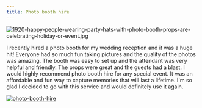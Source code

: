 ```yaml
---
title: Photo booth hire
---
```


![1920-happy-people-wearing-party-hats-with-photo-booth-props-are-celebrating-holiday-or-event.jpg](/1920-happy-people-wearing-party-hats-with-photo-booth-props-are-celebrating-holiday-or-event.jpg)

I recently hired a photo booth for my wedding reception and it was a huge hit! Everyone had so much fun taking pictures and the quality of the photos was amazing. The booth was easy to set up and the attendant was very helpful and friendly. The props were great and the guests had a blast. I would highly recommend photo booth hire for any special event. It was an affordable and fun way to capture memories that will last a lifetime. I'm so glad I decided to go with this service and would definitely use it again.

[![photo-booth-hire](<https://dabuttonfactory.com/button.png?t=CHECK+SERVICE&f=Noto+Sans-Bold&ts=26&tc=fff&hp=45&vp=20&c=11&bgt=unicolored&bgc=4bd42f>)](<https://londonexpertfinder.com/link>)
